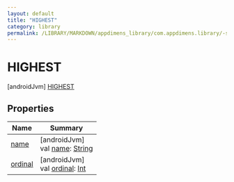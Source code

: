 ```yaml
---
layout: default
title: "HIGHEST"
category: library
permalink: /LIBRARY/MARKDOWN/appdimens_library/com.appdimens.library/-screen-type/-h-i-g-h-e-s-t/index.html
---
```


# HIGHEST

[androidJvm]
[HIGHEST](index.md)

## Properties

| Name | Summary |
|---|---|
| [name](../../-unit-type/-p-x/index.md#-372974862%2FProperties%2F373173406) | [androidJvm]<br>val [name](../../-unit-type/-p-x/index.md#-372974862%2FProperties%2F373173406): [String](https://kotlinlang.org/api/core/kotlin-stdlib/kotlin/-string/index.html) |
| [ordinal](../../-unit-type/-p-x/index.md#-739389684%2FProperties%2F373173406) | [androidJvm]<br>val [ordinal](../../-unit-type/-p-x/index.md#-739389684%2FProperties%2F373173406): [Int](https://kotlinlang.org/api/core/kotlin-stdlib/kotlin/-int/index.html) |